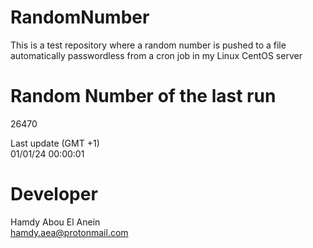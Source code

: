 # RandomNumber    
This is a test repository where a random number is pushed to a file automatically passwordless from a cron job in my Linux CentOS server    
# Random Number of the last run   
26470
      
Last update (GMT +1)    
01/01/24 00:00:01
# Developer    
Hamdy Abou El Anein   
hamdy.aea@protonmail.com
